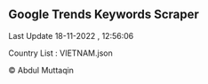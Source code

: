 

## Google Trends Keywords Scraper 
 
Last Update 18-11-2022 , 12:56:06

Country List :
VIETNAM.json



© Abdul Muttaqin 
